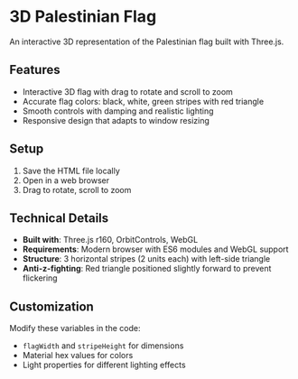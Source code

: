 # 3D Palestinian Flag

An interactive 3D representation of the Palestinian flag built with Three.js.

## Features

- Interactive 3D flag with drag to rotate and scroll to zoom
- Accurate flag colors: black, white, green stripes with red triangle
- Smooth controls with damping and realistic lighting
- Responsive design that adapts to window resizing

## Setup

1. Save the HTML file locally
2. Open in a web browser
3. Drag to rotate, scroll to zoom

## Technical Details

- **Built with**: Three.js r160, OrbitControls, WebGL
- **Requirements**: Modern browser with ES6 modules and WebGL support
- **Structure**: 3 horizontal stripes (2 units each) with left-side triangle
- **Anti-z-fighting**: Red triangle positioned slightly forward to prevent flickering

## Customization

Modify these variables in the code:
- `flagWidth` and `stripeHeight` for dimensions
- Material hex values for colors
- Light properties for different lighting effects
